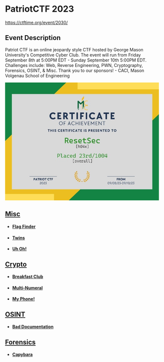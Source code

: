 # PatriotCTF 2023

https://ctftime.org/event/2030/

## Event Description

Patriot CTF is an online jeopardy style CTF hosted by George Mason University's Competitive Cyber Club.
The event will run from Friday September 8th at 5:00PM EDT - Sunday September 10th 5:00PM EDT.
Challenges include: Web, Reverse Engineering, PWN, Cryptography, Forensics, OSINT, & Misc.
Thank you to our sponsors! - CACI, Mason Volgenau School of Engineering


![](./cert.png)


## [Misc](./Misc)
 * #### [Flag Finder](./Misc/Flag%20Finder)
 * #### [Twins](./Misc/Twins)
 * #### [Uh Oh!](./Misc/Uh%20Oh!)
## [Crypto](./Crypto)
 * #### [Breakfast Club](./Crypto/Breakfast%20Club)
 * #### [Multi-Numeral](./Crypto/Multi-numeral)
 * #### [My Phone!](./Crypto/My%20Phone!)
## [OSINT](./OSINT)
 * #### [Bad Documentation](./OSINT/Bad%20Documentation)
## [Forensics](./Forensics)
 * #### [Capybara](./Forensics/Capybara)
